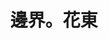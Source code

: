 ---
title: "邊界。花東"
description: "邊界。花東"
layout: shop
keywords:
  - 美食競賽
  - 台灣美食
  - 美食精選
datePublished: "2025-06-30"
dateModified: "2025-07-04"
city: "花蓮縣"
district: "富里鄉"
address: "花蓮縣富里鄉車站街1號"
phone: "0919830588"
geo: "23.176415122334912, 121.24818269263858"
google_map: "https://maps.app.goo.gl/Rbv7n1mMSiiFHMKc6"
footinder: ""
official: "https://www.fulistay.com/"
award:
  - name: "500盤"
    year: "2024"
    entries:
      - dishes:
          - "陳媽媽梅干扣肉"

---